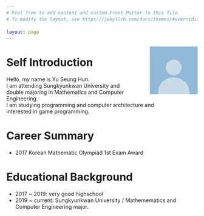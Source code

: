 ```yaml
---
# Feel free to add content and custom Front Matter to this file.
# To modify the layout, see https://jekyllrb.com/docs/themes/#overriding-theme-defaults

layout: page
---
```

<img src="profile.jpg" width="25%" height="25%" align="right">

# Self Introduction
Hello, my name is Yu Seung Hun. \
I am attending Sungkyunkwan University and \
 double majoring in Mathematics and Computer Engineering. \
I am studying programming and computer architecture and \
interested in game programming.

# Career Summary
* 2017 Korean Mathematic Olympiad 1st Exam Award

# Educational Background
* 2017 ~ 2019: very good highschool
* 2019 ~ current: Sungkyunkwan University / Mathemematics and Computer Engineering major.